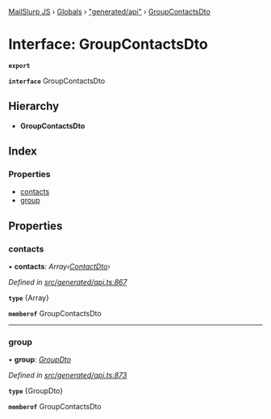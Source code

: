 [MailSlurp JS](../README.md) › [Globals](../globals.md) › ["generated/api"](../modules/_generated_api_.md) › [GroupContactsDto](_generated_api_.groupcontactsdto.md)

# Interface: GroupContactsDto

**`export`** 

**`interface`** GroupContactsDto

## Hierarchy

* **GroupContactsDto**

## Index

### Properties

* [contacts](_generated_api_.groupcontactsdto.md#contacts)
* [group](_generated_api_.groupcontactsdto.md#group)

## Properties

###  contacts

• **contacts**: *Array‹[ContactDto](_generated_api_.contactdto.md)›*

*Defined in [src/generated/api.ts:867](https://github.com/mailslurp/mailslurp-client-ts-js/blob/e9348f1/src/generated/api.ts#L867)*

**`type`** {Array<ContactDto>}

**`memberof`** GroupContactsDto

___

###  group

• **group**: *[GroupDto](_generated_api_.groupdto.md)*

*Defined in [src/generated/api.ts:873](https://github.com/mailslurp/mailslurp-client-ts-js/blob/e9348f1/src/generated/api.ts#L873)*

**`type`** {GroupDto}

**`memberof`** GroupContactsDto
